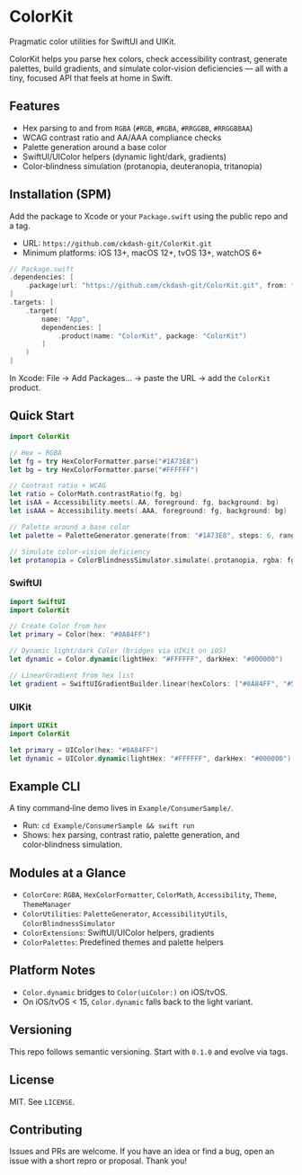 # ColorKit

Pragmatic color utilities for SwiftUI and UIKit.

ColorKit helps you parse hex colors, check accessibility contrast, generate palettes, build gradients, and simulate color‑vision deficiencies — all with a tiny, focused API that feels at home in Swift.

## Features
- Hex parsing to and from `RGBA` (`#RGB`, `#RGBA`, `#RRGGBB`, `#RRGGBBAA`)
- WCAG contrast ratio and AA/AAA compliance checks
- Palette generation around a base color
- SwiftUI/UIColor helpers (dynamic light/dark, gradients)
- Color‑blindness simulation (protanopia, deuteranopia, tritanopia)

## Installation (SPM)
Add the package to Xcode or your `Package.swift` using the public repo and a tag.

- URL: `https://github.com/ckdash-git/ColorKit.git`
- Minimum platforms: iOS 13+, macOS 12+, tvOS 13+, watchOS 6+

```swift
// Package.swift
.dependencies: [
    .package(url: "https://github.com/ckdash-git/ColorKit.git", from: "0.1.0")
]
.targets: [
    .target(
        name: "App",
        dependencies: [
            .product(name: "ColorKit", package: "ColorKit")
        ]
    )
]
```

In Xcode: File → Add Packages… → paste the URL → add the `ColorKit` product.

## Quick Start
```swift
import ColorKit

// Hex → RGBA
let fg = try HexColorFormatter.parse("#1A73E8")
let bg = try HexColorFormatter.parse("#FFFFFF")

// Contrast ratio + WCAG
let ratio = ColorMath.contrastRatio(fg, bg)
let isAA = Accessibility.meets(.AA, foreground: fg, background: bg)
let isAAA = Accessibility.meets(.AAA, foreground: fg, background: bg)

// Palette around a base color
let palette = PaletteGenerator.generate(from: "#1A73E8", steps: 6, range: 0.25)

// Simulate color‑vision deficiency
let protanopia = ColorBlindnessSimulator.simulate(.protanopia, rgba: fg)
```

### SwiftUI
```swift
import SwiftUI
import ColorKit

// Create Color from hex
let primary = Color(hex: "#0A84FF")

// Dynamic light/dark Color (bridges via UIKit on iOS)
let dynamic = Color.dynamic(lightHex: "#FFFFFF", darkHex: "#000000")

// LinearGradient from hex list
let gradient = SwiftUIGradientBuilder.linear(hexColors: ["#0A84FF", "#5E5CE6"]) 
```

### UIKit
```swift
import UIKit
import ColorKit

let primary = UIColor(hex: "#0A84FF")
let dynamic = UIColor.dynamic(lightHex: "#FFFFFF", darkHex: "#000000")
```

## Example CLI
A tiny command‑line demo lives in `Example/ConsumerSample/`.

- Run: `cd Example/ConsumerSample && swift run`
- Shows: hex parsing, contrast ratio, palette generation, and color‑blindness simulation.

## Modules at a Glance
- `ColorCore`: `RGBA`, `HexColorFormatter`, `ColorMath`, `Accessibility`, `Theme`, `ThemeManager`
- `ColorUtilities`: `PaletteGenerator`, `AccessibilityUtils`, `ColorBlindnessSimulator`
- `ColorExtensions`: SwiftUI/UIColor helpers, gradients
- `ColorPalettes`: Predefined themes and palette helpers

## Platform Notes
- `Color.dynamic` bridges to `Color(uiColor:)` on iOS/tvOS.
- On iOS/tvOS < 15, `Color.dynamic` falls back to the light variant.

## Versioning
This repo follows semantic versioning. Start with `0.1.0` and evolve via tags.

## License
MIT. See `LICENSE`.

## Contributing
Issues and PRs are welcome. If you have an idea or find a bug, open an issue with a short repro or proposal. Thank you!